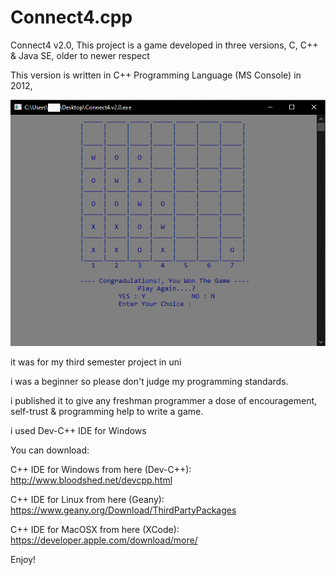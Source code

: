 # Connect4.cpp
Connect4 v2.0, This project is a game developed in three versions, C, C++ &amp; Java SE, older to newer respect

This version is written in C++ Programming Language (MS Console) in 2012,

![alt Preview](https://github.com/TarikSeyceri/Connect4.cpp/blob/master/Connect4.cpp.v2.0_preview.png?raw=true)

it was for my third semester project in uni

i was a beginner so please don't judge my programming standards.

i published it to give any freshman programmer a dose of encouragement, self-trust & programming help to write a game.

i used Dev-C++ IDE for Windows

You can download:

C++ IDE for Windows from here (Dev-C++): http://www.bloodshed.net/devcpp.html

C++ IDE for Linux from here (Geany): https://www.geany.org/Download/ThirdPartyPackages

C++ IDE for MacOSX from here (XCode): https://developer.apple.com/download/more/

Enjoy!
